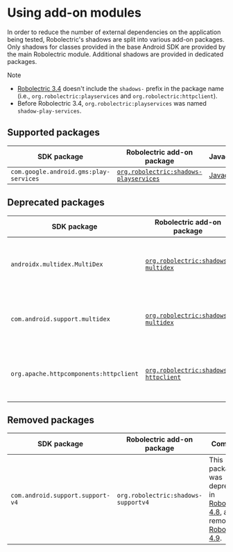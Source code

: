 # Using add-on modules

In order to reduce the number of external dependencies on the application being tested,
Robolectric's shadows are split into various add-on packages. Only shadows for classes provided in
the base Android SDK are provided by the main Robolectric module. Additional shadows are provided in
dedicated packages.

> [!NOTE]
>
> - [Robolectric 3.4][robolectric-3.4-release] doesn't include the `shadows-` prefix in the package
    name (i.e., `org.robolectric:playservices` and `org.robolectric:httpclient`).
> - Before Robolectric 3.4, `org.robolectric:playservices` was named `shadow-play-services`.

## Supported packages

| SDK package                            | Robolectric add-on package                                            | Javadoc                                 |
|----------------------------------------|-----------------------------------------------------------------------|-----------------------------------------|
| `com.google.android.gms:play-services` | [`org.robolectric:shadows-playservices`][shadows-playservices-source] | [Javadoc][shadows-playservices-javadoc] |

## Deprecated packages

| SDK package                            | Robolectric add-on package                                        | Javadoc                               | Comment                                                                      |
|----------------------------------------|-------------------------------------------------------------------|---------------------------------------|------------------------------------------------------------------------------|
| `androidx.multidex.MultiDex`           | [`org.robolectric:shadows-multidex`][shadows-multidex-source]     | [Javadoc][shadows-multidex-javadoc]   | This package was deprecated in [Robolectric 4.14][robolectric-4.14-release]. |
| `com.android.support.multidex`         | [`org.robolectric:shadows-multidex`][shadows-multidex-source]     | [Javadoc][shadows-multidex-javadoc]   | This package was deprecated in [Robolectric 4.14][robolectric-4.14-release]. |
| `org.apache.httpcomponents:httpclient` | [`org.robolectric:shadows-httpclient`][shadows-httpclient-source] | [Javadoc][shadows-httpclient-javadoc] | These shadows are only provided for legacy compatibility.                    |

## Removed packages

| SDK package                      | Robolectric add-on package          | Comment                                                                                                                               |
|----------------------------------|-------------------------------------|---------------------------------------------------------------------------------------------------------------------------------------|
| `com.android.support.support-v4` | `org.robolectric:shadows-supportv4` | This package was deprecated in [Robolectric 4.8][robolectric-4.8-release], and removed in [Robolectric 4.9][robolectric-4.9-release]. |

[robolectric-3.4-release]: https://github.com/robolectric/robolectric/releases/tag/robolectric-3.4
[robolectric-4.8-release]: https://github.com/robolectric/robolectric/releases/tag/robolectric-4.8
[robolectric-4.9-release]: https://github.com/robolectric/robolectric/releases/tag/robolectric-4.9
[robolectric-4.14-release]: https://github.com/robolectric/robolectric/releases/tag/robolectric-4.14
[shadows-httpclient-javadoc]: javadoc/latest/org/robolectric/shadows/httpclient/package-summary.html
[shadows-httpclient-source]: https://github.com/robolectric/robolectric/tree/master/shadows/httpclient
[shadows-multidex-javadoc]: javadoc/latest/org/robolectric/shadows/multidex/package-summary.html
[shadows-multidex-source]: https://github.com/robolectric/robolectric/tree/master/shadows/multidex
[shadows-playservices-javadoc]: javadoc/latest/org/robolectric/shadows/gms/package-summary.html
[shadows-playservices-source]: https://github.com/robolectric/robolectric/tree/master/shadows/playservices

